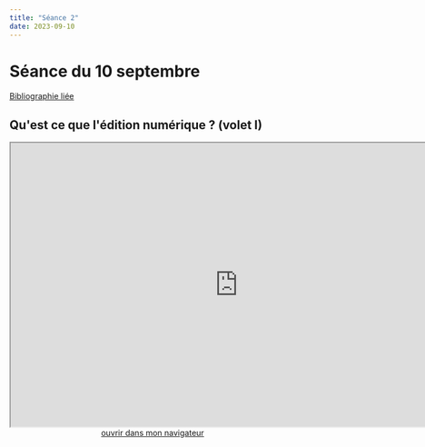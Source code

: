 ```yaml
--- 
title: "Séance 2"
date: 2023-09-10
---
```



# Séance du 10 septembre

[Bibliographie liée](https://www.zotero.org/groups/4276254/fra3825-a2023/collections/V2GU6P8H)

## Qu'est ce que l'édition numérique ? (volet I)

<iframe src="https://mmellet.github.io/fra3825_2023/slides/Seance-2-1.html" title="description"  height="500" width="800" allowfullscreen="allowfullscreen"></iframe>

<div style="text-align:center">
<a href="https://mmellet.github.io/fra3825_2023/slides/Seance-2-1.html" target="_blank">ouvrir dans mon navigateur</a>
</div>